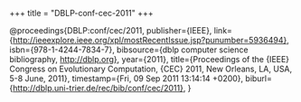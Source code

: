 +++
title = "DBLP-conf-cec-2011"
+++

@proceedings{DBLP:conf/cec/2011,
   publisher={IEEE},
   link={http://ieeexplore.ieee.org/xpl/mostRecentIssue.jsp?punumber=5936494},
   isbn={978-1-4244-7834-7},
   bibsource={dblp computer science bibliography, http://dblp.org},
   year={2011},
   title={Proceedings of the {IEEE} Congress on Evolutionary Computation, {CEC}
2011, New Orleans, LA, USA, 5-8 June, 2011},
   timestamp={Fri, 09 Sep 2011 13:14:14 +0200},
   biburl={http://dblp.uni-trier.de/rec/bib/conf/cec/2011},
}
